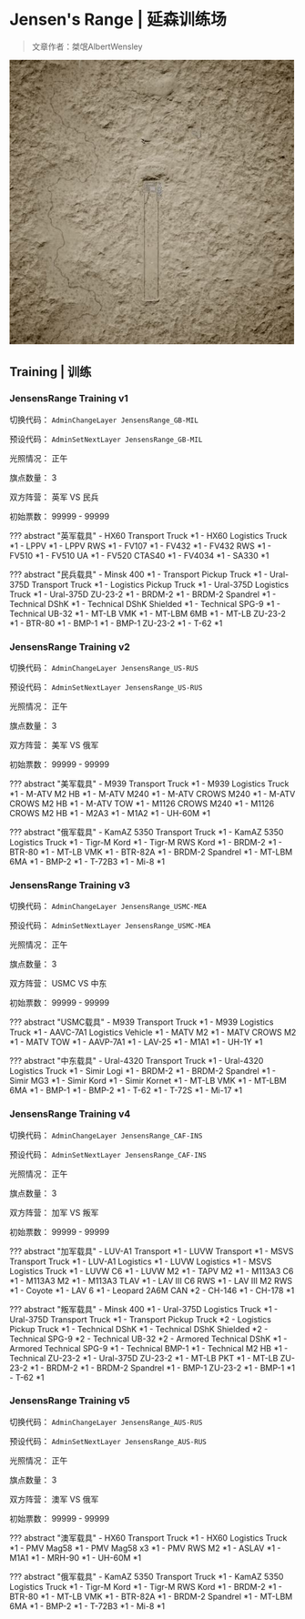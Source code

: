 # Jensen's Range | 延森训练场

> 文章作者：桀氓AlbertWensley

![Jensens_Range](./img/map_mini/Jensens_Range.jpg)


## Training | 训练


### JensensRange Training v1

切换代码： `AdminChangeLayer JensensRange_GB-MIL`

预设代码： `AdminSetNextLayer JensensRange_GB-MIL`

光照情况： 正午

旗点数量： 3

双方阵营： 英军 VS 民兵

初始票数： 99999  -  99999

??? abstract "英军载具"
    - HX60 Transport Truck *1
    - HX60 Logistics Truck *1
    - LPPV *1
    - LPPV RWS *1
    - FV107 *1
    - FV432 *1
    - FV432 RWS *1
    - FV510 *1
    - FV510 UA *1
    - FV520 CTAS40 *1
    - FV4034 *1
    - SA330 *1

??? abstract "民兵载具"
    - Minsk 400 *1
    - Transport Pickup Truck *1
    - Ural-375D Transport Truck *1
    - Logistics Pickup Truck *1
    - Ural-375D Logistics Truck *1
    - Ural-375D ZU-23-2 *1
    - BRDM-2 *1
    - BRDM-2 Spandrel *1
    - Technical DShK *1
    - Technical DShK Shielded *1
    - Technical SPG-9 *1
    - Technical UB-32 *1
    - MT-LB VMK *1
    - MT-LBM 6MB *1
    - MT-LB ZU-23-2 *1
    - BTR-80 *1
    - BMP-1 *1
    - BMP-1 ZU-23-2 *1
    - T-62 *1


### JensensRange Training v2

切换代码： `AdminChangeLayer JensensRange_US-RUS`

预设代码： `AdminSetNextLayer JensensRange_US-RUS`

光照情况： 正午

旗点数量： 3

双方阵营： 美军 VS 俄军

初始票数： 99999  -  99999

??? abstract "美军载具"
    - M939 Transport Truck *1
    - M939 Logistics Truck *1
    - M-ATV M2 HB *1
    - M-ATV M240 *1
    - M-ATV CROWS M240 *1
    - M-ATV CROWS M2 HB *1
    - M-ATV TOW *1
    - M1126 CROWS M240 *1
    - M1126 CROWS M2 HB *1
    - M2A3 *1
    - M1A2 *1
    - UH-60M *1

??? abstract "俄军载具"
    - KamAZ 5350 Transport Truck *1
    - KamAZ 5350 Logistics Truck *1
    - Tigr-M Kord *1
    - Tigr-M RWS Kord *1
    - BRDM-2 *1
    - BTR-80 *1
    - MT-LB VMK *1
    - BTR-82A *1
    - BRDM-2 Spandrel *1
    - MT-LBM 6MA *1
    - BMP-2 *1
    - T-72B3 *1
    - Mi-8 *1


### JensensRange Training v3

切换代码： `AdminChangeLayer JensensRange_USMC-MEA`

预设代码： `AdminSetNextLayer JensensRange_USMC-MEA`

光照情况： 正午

旗点数量： 3

双方阵营： USMC VS 中东

初始票数： 99999  -  99999

??? abstract "USMC载具"
    - M939 Transport Truck *1
    - M939 Logistics Truck *1
    - AAVC-7A1 Logistics Vehicle *1
    - MATV M2 *1
    - MATV CROWS M2 *1
    - MATV TOW *1
    - AAVP-7A1 *1
    - LAV-25 *1
    - M1A1 *1
    - UH-1Y *1

??? abstract "中东载具"
    - Ural-4320 Transport Truck *1
    - Ural-4320 Logistics Truck *1
    - Simir Logi *1
    - BRDM-2 *1
    - BRDM-2 Spandrel *1
    - Simir MG3 *1
    - Simir Kord *1
    - Simir Kornet *1
    - MT-LB VMK *1
    - MT-LBM 6MA *1
    - BMP-1 *1
    - BMP-2 *1
    - T-62 *1
    - T-72S *1
    - Mi-17 *1


### JensensRange Training v4

切换代码： `AdminChangeLayer JensensRange_CAF-INS`

预设代码： `AdminSetNextLayer JensensRange_CAF-INS`

光照情况： 正午

旗点数量： 3

双方阵营： 加军 VS 叛军

初始票数： 99999  -  99999

??? abstract "加军载具"
    - LUV-A1 Transport *1
    - LUVW Transport *1
    - MSVS Transport Truck *1
    - LUV-A1 Logistics *1
    - LUVW Logistics *1
    - MSVS Logistics Truck *1
    - LUVW C6 *1
    - LUVW M2 *1
    - TAPV M2 *1
    - M113A3 C6 *1
    - M113A3 M2 *1
    - M113A3 TLAV *1
    - LAV III C6 RWS *1
    - LAV III M2 RWS *1
    - Coyote *1
    - LAV 6 *1
    - Leopard 2A6M CAN *2
    - CH-146 *1
    - CH-178 *1

??? abstract "叛军载具"
    - Minsk 400 *1
    - Ural-375D Logistics Truck *1
    - Ural-375D Transport Truck *1
    - Transport Pickup Truck *2
    - Logistics Pickup Truck *1
    - Technical DShK *1
    - Technical DShK Shielded *2
    - Technical SPG-9 *2
    - Technical UB-32 *2
    - Armored Technical DShK *1
    - Armored Technical SPG-9 *1
    - Technical BMP-1 *1
    - Technical M2 HB *1
    - Technical ZU-23-2 *1
    - Ural-375D ZU-23-2 *1
    - MT-LB PKT *1
    - MT-LB ZU-23-2 *1
    - BRDM-2 *1
    - BRDM-2 Spandrel *1
    - BMP-1 ZU-23-2 *1
    - BMP-1 *1
    - T-62 *1


### JensensRange Training v5

切换代码： `AdminChangeLayer JensensRange_AUS-RUS`

预设代码： `AdminSetNextLayer JensensRange_AUS-RUS`

光照情况： 正午

旗点数量： 3

双方阵营： 澳军 VS 俄军

初始票数： 99999  -  99999

??? abstract "澳军载具"
    - HX60 Transport Truck *1
    - HX60 Logistics Truck *1
    - PMV Mag58 *1
    - PMV Mag58 x3 *1
    - PMV RWS M2 *1
    - ASLAV *1
    - M1A1 *1
    - MRH-90 *1
    - UH-60M *1

??? abstract "俄军载具"
    - KamAZ 5350 Transport Truck *1
    - KamAZ 5350 Logistics Truck *1
    - Tigr-M Kord *1
    - Tigr-M RWS Kord *1
    - BRDM-2 *1
    - BTR-80 *1
    - MT-LB VMK *1
    - BTR-82A *1
    - BRDM-2 Spandrel *1
    - MT-LBM 6MA *1
    - BMP-2 *1
    - T-72B3 *1
    - Mi-8 *1